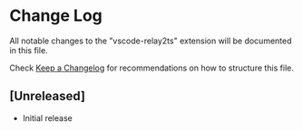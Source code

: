 # Change Log
All notable changes to the "vscode-relay2ts" extension will be documented in this file.

Check [Keep a Changelog](http://keepachangelog.com/) for recommendations on how to structure this file.

## [Unreleased]
- Initial release